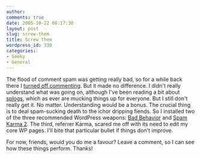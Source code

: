 ```yaml
---
author:
comments: true
date: 2005-10-22 08:17:30
layout: post
slug: screw-them
title: Screw them
wordpress_id: 330
categories:
- Geeky
- General
---
```


The flood of comment spam was getting really bad, so for a while back there I [turned off commenting](http://jeremycherfas.net/wp/archives/2005/10/19/screw-this/). But it made no difference. I didn't really understand what was going on, although I've been reading a bit about [splogs](http://www.tbray.org/ongoing/When/200x/2005/10/14/Splogs), which as ever are mucking things up for everyone. But I still don't really get it. No matter. Understanding would be a bonus. The crucial thing is to deal spam-sucking death to the ichor dripping fiends. So I installed two of the three recommended WordPress weapons: [Bad Behavior](http://www.ioerror.us/software/bad-behavior/) and [Spam Karma 2](http://unknowngenius.com/blog/wordpress/spam-karma/). The third, referrer Karma, scared me off with its need to edit my core WP pages. I'll bite that particular bullet if things don't improve.

For now, friends, would you do me a favour? Leave a comment, so I can see how these things perform. Thanks!
